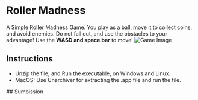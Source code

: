 # Roller Madness
A Simple Roller Madness Game. You play as a ball, move it to collect coins, and avoid enemies. Do not fall out, and use the obstacles to your advantage! Use the <B>WASD and space bar</B> to move!
![Game Image](https://img.itch.zone/aW1hZ2UvNjY1MjkxLzM1OTI2NzAucG5n/original/udsi%2By.png)

## Instructions
<ul>
<li>Unzip the file, and Run the executable, on Windows and Linux.

<li>MacOS: Use Unarchiver for extracting the .app file and run the file.
  </ul>
## Sumbission
